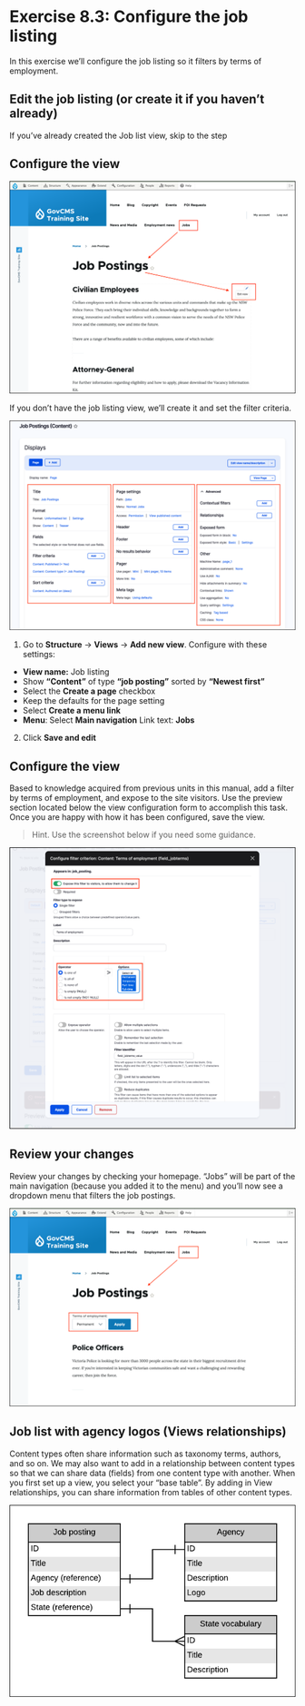 # Exercise 8.3: Configure the job listing

In this exercise we’ll configure the job listing so it filters by terms of employment.

## Edit the job listing \(or create it if you haven’t already\)

If you’ve already created the Job list view, skip to the step

## Configure the view

![Image of Jobs posting View](../.gitbook/assets/Ex-8-3-Job-Listing-View-1.png)

If you don’t have the job listing view, we’ll create it and set the filter criteria. 

![Image of View settings](../.gitbook/assets/Ex-8-3-Job-Listing-View-2.png)
     
1. Go to **Structure** → **Views** → **Add new view**. Configure with these settings:
  - **View name:** Job listing
  - Show **“Content”** of type **“job posting”** sorted by **“Newest first”**
  - Select the **Create a page** checkbox
  - Keep the defaults for the page setting
  - Select **Create a menu link**
  - **Menu**: Select **Main navigation** Link text: **Jobs**

2. Click **Save and edit**

## Configure the view

Based to knowledge acquired from previous units in this manual, add a filter by terms of employment, and expose to the site visitors. Use the preview section located below the view configuration form to accomplish this task. Once you are happy with how it has been configured, save the view.

> Hint. Use the screenshot below if you need some guidance.

![Image of Filter criteria](../.gitbook/assets/Ex-8-3-Job-Listing-View-3.png)

## Review your changes

Review your changes by checking your homepage. “Jobs” will be part of the main navigation \(because you added it to the menu\) and you’ll now see a dropdown menu that filters the job postings.

![Image of Job listing page with filter](../.gitbook/assets/Ex-8-3-Job-Listing-View-4.png)

## Job list with agency logos \(Views relationships\)

Content types often share information such as taxonomy terms, authors, and so on. We may also want to add in a relationship between content types so that we can share data \(fields\) from one content type with another. When you first set up a view, you select your “base table”. By adding in View relationships, you can share information from tables of other content types.

![Image of Views relationships](../.gitbook/assets/Ex-8-3-Job-Listing-View-5.png)
